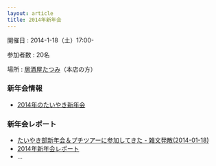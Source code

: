 ```yaml
---
layout: article
title: 2014年新年会
---
```


開催日
: 2014-1-18（土）17:00-

参加者数
: 20名

場所
: [居酒屋たつみ](http://www.shimotaka.or.jp/tatsumi/)（本店の方）

### 新年会情報

  * [2014年のたいやき新年会](/qwik/136.html)

### 新年会レポート

  * [たいやき部新年会＆プチツアーに参加してきた - 雑文発散(2014-01-18)](http://suzuki.tdiary.net/20140118.html)
  * [2014年新年会レポート](/qwik/138.html)
  * ...

